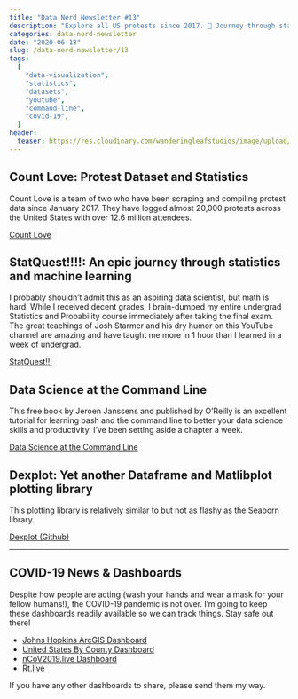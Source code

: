```yaml
---
title: "Data Nerd Newsletter #13"
description: "Explore all US protests since 2017. 📢 Journey through stats and ML with StatQuest! 💥 Use the command line to super-charge your data science. 🚀"
categories: data-nerd-newsletter
date: "2020-06-18"
slug: /data-nerd-newsletter/13
tags:
  [
    "data-visualization",
    "statistics",
    "datasets",
    "youtube",
    "command-line",
    "covid-19",
  ]
header:
  teaser: https://res.cloudinary.com/wanderingleafstudios/image/upload/v1587682706/chrisjmears.com/data-nerd-newsletter-og.jpg
---
```


## Count Love: Protest Dataset and Statistics

Count Love is a team of two who have been scraping and compiling protest data since January 2017. They have logged almost 20,000 protests across the United States with over 12.6 million attendees.

[Count Love](https://countlove.org/)

## StatQuest!!!!: An epic journey through statistics and machine learning

I probably shouldn’t admit this as an aspiring data scientist, but math is hard. While I received decent grades, I brain-dumped my entire undergrad Statistics and Probability course immediately after taking the final exam. The great teachings of Josh Starmer and his dry humor on this YouTube channel are amazing and have taught me more in 1 hour than I learned in a week of undergrad.

[StatQuest!!!](https://statquest.org/)

## Data Science at the Command Line

This free book by Jeroen Janssens and published by O’Reilly is an excellent tutorial for learning bash and the command line to better your data science skills and productivity. I’ve been setting aside a chapter a week.

[Data Science at the Command Line](https://www.datascienceatthecommandline.com/)

## Dexplot: Yet another Dataframe and Matlibplot plotting library

This plotting library is relatively similar to but not as flashy as the Seaborn library.

[Dexplot (Github)](https://github.com/dexplo/dexplot/)

---

## COVID-19 News & Dashboards

Despite how people are acting (wash your hands and wear a mask for your fellow humans!), the COVID-19 pandemic is not over. I’m going to keep these dashboards readily available so we can track things. Stay safe out there!

- [Johns Hopkins ArcGIS Dashboard](https://www.arcgis.com/apps/opsdashboard/index.html#/bda7594740fd40299423467b48e9ecf6)
- [United States By County Dashboard](https://app.powerbi.com/view?r=eyJrIjoiMDkzZjQwNDMtZmI1Zi00YmVkLWExMTMtNDRjMjcwNWQ5ZGExIiwidCI6IjE1MjgxOGIxLTdmMTUtNDM3YS1hYzBiLTkyNDQwNzgwMzQ0ZCIsImMiOjN9&fbclid=IwAR0sB3j-SvuYu8dxdwSMX8Pp20m3eSBO7a5v6C1e6W6WgRrWn3-TwWz9IuA)
- [nCoV2019.live Dashboard](https://ncov2019.live)
- [Rt.live](https://rt.live)

If you have any other dashboards to share, please send them my way.
